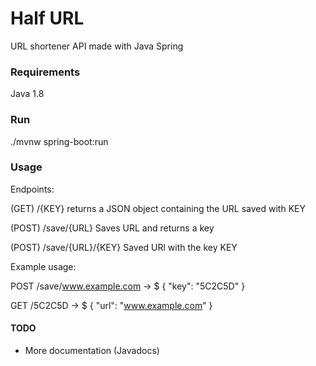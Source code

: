 # Half URL
URL shortener API made with Java Spring

### Requirements
Java 1.8

### Run

./mvnw spring-boot:run

### Usage

Endpoints:

(GET) /{KEY} 
returns a JSON object containing the URL saved with KEY

(POST) /save/{URL}
Saves URL and returns a key

(POST) /save/{URL}/{KEY} 
Saved URl with the key KEY

Example usage: 

POST /save/www.example.com -> $ { "key": "5C2C5D" }

GET  /5C2C5D               -> $ { "url": "www.example.com" }

#### TODO

* More documentation (Javadocs)
